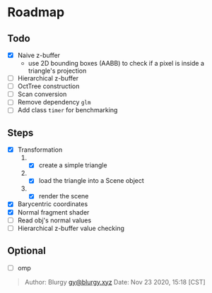 # Roadmap

## Todo

- [x] Naive z-buffer
  - use 2D bounding boxes (AABB) to check if a pixel is inside a triangle's
    projection
- [ ] Hierarchical z-buffer
- [ ] OctTree construction
- [ ] Scan conversion
- [ ] Remove dependency `glm`
- [ ] Add class `timer` for benchmarking

## Steps

- [x] Transformation
  1. - [x] create a simple triangle
  2. - [x] load the triangle into a Scene object
  3. - [x] render the scene
- [x] Barycentric coordinates
- [x] Normal fragment shader
- [ ] Read obj's normal values
- [ ] Hierarchical z-buffer value checking

## Optional

- [ ] omp

> Author: Blurgy <gy@blurgy.xyz>
> Date:   Nov 23 2020, 15:18 [CST]
